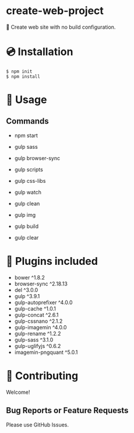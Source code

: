 # create-web-project

🥃 Create web site with no build configuration.

# 💿 Installation
```
$ npm init
$ npm install
```

# 📖 Usage
## Commands
- npm start

- gulp sass
- gulp browser-sync
- gulp scripts
- gulp css-libs
- gulp watch
- gulp clean
- gulp img
- gulp build
- gulp clear

# 🔌 Plugins included
- bower ^1.8.2
- browser-sync ^2.18.13
- del ^3.0.0
- gulp ^3.9.1
- gulp-autoprefixer ^4.0.0
- gulp-cache ^1.0.1
- gulp-concat ^2.6.1
- gulp-cssnano ^2.1.2
- gulp-imagemin ^4.0.0
- gulp-rename ^1.2.2
- gulp-sass ^3.1.0
- gulp-uglifyjs ^0.6.2
- imagemin-pngquant ^5.0.1

# 🍻 Contributing
Welcome!
## Bug Reports or Feature Requests
Please use GitHub Issues.
